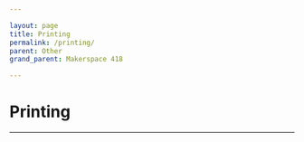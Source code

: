 ```yaml
---

layout: page  
title: Printing
permalink: /printing/  
parent: Other
grand_parent: Makerspace 418

---
```


# Printing

---